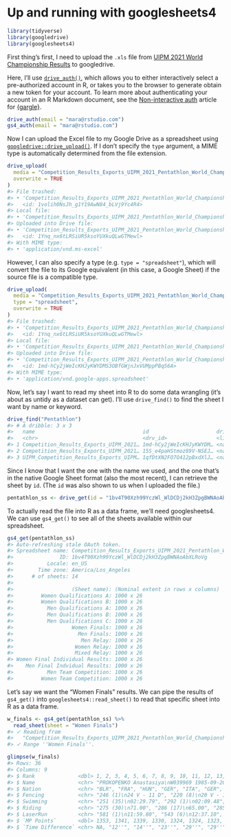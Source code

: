 Up and running with googlesheets4
================

``` r
library(tidyverse)
library(googledrive)
library(googlesheets4)
```

First thing’s first, I need to upload the `.xls` file from [UIPM 2021
World Championship
Results](https://www.uipmworld.org/event/uipm-2021-pentathlon-world-championships)
to googledrive.

Here, I’ll use
[`drive_auth()`](https://googledrive.tidyverse.org/reference/drive_auth.html),
which allows you to either interactively select a pre-authorized account
in R, or takes you to the browser to generate obtain a new token for
your account. To learn more about authenticating your account in an R
Markdown document, see the [Non-interactive
auth](https://gargle.r-lib.org/articles/non-interactive-auth.html#sidebar-2-i-just-want-my-rmd-to-render)
article for [{gargle}](https://gargle.r-lib.org/).

``` r
drive_auth(email = "mara@rstudio.com")
gs4_auth(email = "mara@rstudio.com")
```

Now I can upload the Excel file to my Google Drive as a spreadsheet
using
[`googledrive::drive_upload()`](https://googledrive.tidyverse.org/reference/drive_upload.html).
If I don’t specify the `type` argument, a MIME type is automatically
determined from the file extension.

``` r
drive_upload(
  media = "Competition_Results_Exports_UIPM_2021_Pentathlon_World_Championships.xls",
  overwrite = TRUE
)
#> File trashed:
#> • 'Competition_Results_Exports_UIPM_2021_Pentathlon_World_Championships.xls'
#>   <id: 1volih0NsJh_g1Y19AwN84_bLVj9Yc4R4>
#> Local file:
#> • 'Competition_Results_Exports_UIPM_2021_Pentathlon_World_Championships.xls'
#> Uploaded into Drive file:
#> • 'Competition_Results_Exports_UIPM_2021_Pentathlon_World_Championships.xls'
#>   <id: 1Ynq_nx6tLRSiUR5ksoYUXkuQLwGTMewl>
#> With MIME type:
#> • 'application/vnd.ms-excel'
```

However, I can also specify a type (e.g. `type = "spreadsheet"`), which
will convert the file to its Google equivalent (in this case, a Google
Sheet) if the source file is a compatible type.

``` r
drive_upload(
  media = "Competition_Results_Exports_UIPM_2021_Pentathlon_World_Championships.xls",
  type = "spreadsheet",
  overwrite = TRUE
)
#> File trashed:
#> • 'Competition_Results_Exports_UIPM_2021_Pentathlon_World_Championships.xls'
#>   <id: 1Ynq_nx6tLRSiUR5ksoYUXkuQLwGTMewl>
#> Local file:
#> • 'Competition_Results_Exports_UIPM_2021_Pentathlon_World_Championships.xls'
#> Uploaded into Drive file:
#> • 'Competition_Results_Exports_UIPM_2021_Pentathlon_World_Championships'
#>   <id: 1md-hCy2jWeIcKHJyKWYDMS3OBfGWjnJxVUMppPBq56A>
#> With MIME type:
#> • 'application/vnd.google-apps.spreadsheet'
```

Now, let’s say I want to read my sheet into R to do some data wrangling
(it’s about as untidy as a dataset can get). I’ll use `drive_find()` to
find the sheet I want by name or keyword.

``` r
drive_find("Pentathlon")
#> # A dribble: 3 x 3
#>   name                                   id                      drive_resource 
#>   <chr>                                  <drv_id>                <list>         
#> 1 Competition_Results_Exports_UIPM_2021… 1md-hCy2jWeIcKHJyKWYDM… <named list [3…
#> 2 Competition_Results_Exports_UIPM_2021… 15S_e4paHStmoz89V-NSEJ… <named list [3…
#> 3 UIPM_Competition_Results_Exports_UIPM… 1qfDtXN2FO7O412pBxdXlJ… <named list [3…
```

Since I know that I want the one with the name we used, and the one
that’s in the native Google Sheet format (also the most recent), I can
retrieve the sheet by `id`. (The `id` was also shown to us when I
uploaded the file.)

``` r
pentathlon_ss <- drive_get(id = "1bv4T90Xzh99YczWl_WlDCDj2kH3ZpgBWNAoAbXLRoVg")
```

To actually read the file into R as a data frame, we’ll need
googlesheets4. We can use `gs4_get()` to see all of the sheets available
within our spreadsheet.

``` r
gs4_get(pentathlon_ss)
#> Auto-refreshing stale OAuth token.
#> Spreadsheet name: Competition_Results_Exports_UIPM_2021_Pentathlon_World_Championships
#>               ID: 1bv4T90Xzh99YczWl_WlDCDj2kH3ZpgBWNAoAbXLRoVg
#>           Locale: en_US
#>        Time zone: America/Los_Angeles
#>      # of sheets: 14
#> 
#>                   (Sheet name): (Nominal extent in rows x columns)
#>         Women Qualifications A: 1000 x 26
#>         Women Qualifications B: 1000 x 26
#>           Men Qualifications A: 1000 x 26
#>           Men Qualifications B: 1000 x 26
#>           Men Qualifications C: 1000 x 26
#>                   Women Finals: 1000 x 26
#>                     Men Finals: 1000 x 26
#>                      Men Relay: 1000 x 26
#>                    Women Relay: 1000 x 26
#>                    Mixed Relay: 1000 x 26
#> Women Final Individual Results: 1000 x 26
#>    Men Final Indvidual Results: 1000 x 26
#>           Men Team Competition: 1000 x 26
#>         Women Team Competition: 1000 x 26
```

Let’s say we want the “Women Finals” results. We can pipe the results of
`gs4_get()` into `googlesheets4::read_sheet()` to read that specific
sheet into R as a data frame.

``` r
w_finals <- gs4_get(pentathlon_ss) %>%
  read_sheet(sheet = "Women Finals")
#> ✓ Reading from
#>   "Competition_Results_Exports_UIPM_2021_Pentathlon_World_Championships".
#> ✓ Range ''Women Finals''.
```

``` r
glimpse(w_finals)
#> Rows: 36
#> Columns: 9
#> $ Rank              <dbl> 1, 2, 3, 4, 5, 6, 7, 8, 9, 10, 11, 12, 13, 14, 15, 1…
#> $ Name              <chr> "PROKOPENKO Anastasiya\nW039969 1985-09-20", "CLOUVE…
#> $ Nation            <chr> "BLR", "FRA", "HUN", "GER", "ITA", "GER", "MEX", "UK…
#> $ Fencing           <chr> "246 (1)\n24 V - 11 D", "220 (8)\n20 V - 15 D", "233…
#> $ Swimming          <chr> "251 (35)\n02:29.79", "292 (1)\n02:09.48", "286 (4)\…
#> $ Riding            <chr> "275 (30)\n71.00", "286 (17)\n65.00", "285 (21)\n68.…
#> $ LaserRun          <chr> "581 (1)\n11:59.80", "543 (6)\n12:37.10", "535 (10)\…
#> $ `MP Points`       <dbl> 1353, 1341, 1339, 1330, 1324, 1324, 1323, 1312, 1306…
#> $ `Time Difference` <chr> NA, "12''", "14''", "23''", "29''", "29''", "30''", …
```
